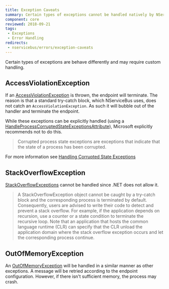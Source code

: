 ```yaml
---
title: Exception Caveats
summary: Certain types of exceptions cannot be handled natively by NServiceBus.
component: core
reviewed: 2018-09-21
tags:
 - Exceptions
 - Error Handling
redirects:
 - nservicebus/errors/exception-caveats
---
```


Certain types of exceptions are behave differently and may require custom handling.


## AccessViolationException

If an [AccessViolationException](https://msdn.microsoft.com/en-us/library/system.accessviolationexception.aspx) is thrown, the endpoint will terminate. The reason is that a standard try-catch block, which NServiceBus uses, does not catch an `AccessViolationException`. As such it will bubble out of the handler and terminate the endpoint.

While these exceptions can be explicitly handled (using a [HandleProcessCorruptedStateExceptionsAttribute](https://msdn.microsoft.com/en-us/library/system.runtime.exceptionservices.handleprocesscorruptedstateexceptionsattribute.aspx)), Microsoft explicitly recommends not to do this.

> Corrupted process state exceptions are exceptions that indicate that the state of a process has been corrupted.

For more information see [Handling Corrupted State Exceptions](https://msdn.microsoft.com/en-us/magazine/dd419661.aspx#id0070035)


## StackOverflowException

[StackOverflowExceptions](https://msdn.microsoft.com/en-us/library/system.stackoverflowexception.aspx) cannot be handled since .NET does not allow it.

> A StackOverflowException object cannot be caught by a try-catch block and the corresponding process is terminated by default. Consequently, users are advised to write their code to detect and prevent a stack overflow. For example, if the application depends on recursion, use a counter or a state condition to terminate the recursive loop. Note that an application that hosts the common language runtime (CLR) can specify that the CLR unload the application domain where the stack overflow exception occurs and let the corresponding process continue.


## OutOfMemoryException

An [OutOfMemoryException](https://msdn.microsoft.com/en-us/library/system.outofmemoryexception.aspx) will be handled in a similar manner as other exceptions. A message will be retried according to the endpoint configuration. However, if there isn't sufficient memory, the process may crash.
